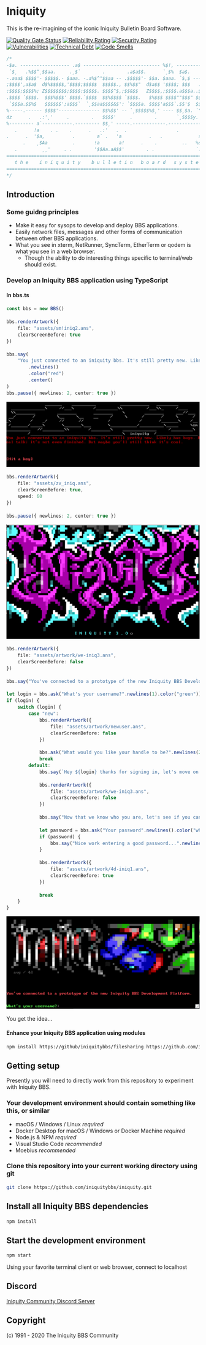 # Iniquity

This is the re-imagining of the iconic Iniquity Bulletin Board Software.

[![Quality Gate Status](https://sonarcloud.io/api/project_badges/measure?project=iniquitybbs_iniquity&metric=alert_status)](https://sonarcloud.io/dashboard?id=iniquitybbs_iniquity)
[![Reliability Rating](https://sonarcloud.io/api/project_badges/measure?project=iniquitybbs_iniquity&metric=reliability_rating)](https://sonarcloud.io/dashboard?id=iniquitybbs_iniquity)
[![Security Rating](https://sonarcloud.io/api/project_badges/measure?project=iniquitybbs_iniquity&metric=security_rating)](https://sonarcloud.io/dashboard?id=iniquitybbs_iniquity)
[![Vulnerabilities](https://sonarcloud.io/api/project_badges/measure?project=iniquitybbs_iniquity&metric=vulnerabilities)](https://sonarcloud.io/dashboard?id=iniquitybbs_iniquity)
[![Technical Debt](https://sonarcloud.io/api/project_badges/measure?project=iniquitybbs_iniquity&metric=sqale_index)](https://sonarcloud.io/dashboard?id=iniquitybbs_iniquity)
[![Code Smells](https://sonarcloud.io/api/project_badges/measure?project=iniquitybbs_iniquity&metric=code_smells)](https://sonarcloud.io/dashboard?id=iniquitybbs_iniquity)

```js
/*
-$a. ------------------ .a$ ---------------------------- %$!, ----------------%
 `$¸   .%$$^¸$$aa.     .¸$`        .        .a$a$$.      `¸$%  $a$.        .
-.aaa$ $$$$'- $$$$$.- $aaa. -.a%$^"$$aa -- .$$$$$'- $$a. $aaa. `$,$ ----------%
;$$$$',a$a$  d$%$$$$$,'$$$$;$$$$$  $$$$$., $$%$$"  d$a$$ '$$$$; $$$   .a%$  $$a
:$$$$;$$$$%; Z$$$$$$$$;$$$$:$$$$$. $$$$^$,;$$&$$   Z$$$$,;$$$$.a$$$a..$$$   $$$
.$$$$ `$$$$.  $$$%$$$' $$$$.`$$$$  $$%$$$$ `$$$$.   $%$$$ $$$$""$$$" $$$$:  a$$
 `$$$a.$$%$   $$$$$$';a$$$`  `¸$$aa$$$$&$': `$$$$a. $$$$'a$$$`.$$'$  $$$$;  $$$
%-----.------ $$$$'--------------- $$%$$' -- `¸$$$$$%$¸' ---- $$¸$a. `"$&$$//$%$
dz      .   .:'¸'     .        .   $$$$'     .        .       `¸$$$$y.     `$$&
%--------- a`-----------.--------- $$¸' -----.------------.---------------- $$$
   .      !a    . .    .      .   .:'   .  .                  .        .:.a$$$¸
.      .  '$a,          .        a` .   'a          .   .             s` .  . .
      .    ¸$Aa         .       !a       a!      .    .         ..   %s      .s
   .         ¸¸'     . .        '$$Aa.aA$$'        . .               `!$%a.a%//$
==============================================================================
   t h e    i n i q u i t y    b u l l e t i n   b o a r d   s y s t e m
==============================================================================
*/
```

## Introduction

### Some guidng principles

-   Make it easy for sysops to develop and deploy BBS applications.
-   Easily network files, messages and other forms of communication between other BBS applications.
-   What you see in xterm, NetRunner, SyncTerm, EtherTerm or qodem is what you see in a web browser.
    -   Though the ability to do interesting things specific to terminal/web should exist.

### Develop an Iniquity BBS application using TypeScript

#### In bbs.ts

```typescript
const bbs = new BBS()

bbs.renderArtwork({
    file: "assets/sm!iniq2.ans",
    clearScreenBefore: true
})

bbs.say(
    "You just connected to an iniquity bbs. It's still pretty new. Likely has bugs. Real talk; it's not even finished. But maybe you'll still think it's cool."
        .newlines()
        .color("red")
        .center()
)
bbs.pause({ newlines: 2, center: true })
```

<img src="app/assets/artwork/screenshot-1.png">

```typescript
bbs.renderArtwork({
    file: "assets/zv_iniq.ans",
    clearScreenBefore: true,
    speed: 60
})

bbs.pause({ newlines: 2, center: true })
```

<img src="app/assets/artwork/screenshot-2.png">

```typescript
bbs.renderArtwork({
    file: "assets/artwork/we-iniq3.ans",
    clearScreenBefore: false
})

bbs.say("You've connected to a prototype of the new Iniquity BBS Development Platform.".newlines(2).color("bright red").center())

let login = bbs.ask("What's your username?".newlines(1).color("green"))
if (login) {
    switch (login) {
        case "new":
            bbs.renderArtwork({
                file: "assets/artwork/newuser.ans",
                clearScreenBefore: false
            })

            bbs.ask("What would you like your handle to be?".newlines(2).color("white"))
            break
        default:
            bbs.say(`Hey ${login} thanks for signing in, let's move on to the next menu...`.newlines().color("white").center())

            bbs.renderArtwork({
                file: "assets/artwork/we-iniq3.ans",
                clearScreenBefore: false
            })

            bbs.say("Now that we know who you are, let's see if you can input the right password...".newlines().color("green").center())

            let password = bbs.ask("Your password".newlines().color("white"))
            if (password) {
                bbs.say("Nice work entering a good password...".newlines().color("white"))
            }

            bbs.renderArtwork({
                file: "assets/artwork/4d-iniq1.ans",
                clearScreenBefore: true
            })

            break
    }
}
```

<img src="app/assets/artwork/screenshot-3.png">

You get the idea...

#### Enhance your Iniquity BBS application using modules

```bash
npm install https://github/iniquitybbs/filesharing https://github.com/iniquitybbs/messaging
```

## Getting setup

Presently you will need to directly work from this repository to experiment with Iniquity BBS.

### Your development environment should contain something like this, or similar

-   macOS / Windows / Linux _required_
-   Docker Desktop for macOS / Windows or Docker Machine _required_
-   Node.js & NPM _required_
-   Visual Studio Code _recommended_
-   Moebius _recommended_

### Clone this repository into your current working directory using git

```bash
git clone https://github.com/iniquitybbs/iniquity.git
```

## Install all Iniquity BBS dependencies

```bash
npm install
```

## Start the development environment

```bash
npm start
```

Using your favorite terminal client or web browser, connect to localhost

## Discord

[Iniquity Community Discord Server](https://discord.gg/UsyvrSZ)

## Copyright

(c) 1991 - 2020 The Iniquity BBS Community
